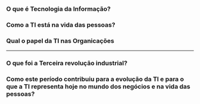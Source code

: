 ### O que é Tecnologia da Informação? 

### Como a TI está na vida das pessoas?

### Qual o papel da TI nas Organicações

----

### O que foi a Terceira revolução industrial?

### Como este período contribuiu para a evolução da TI e para o que a TI representa hoje no mundo dos negócios e na vida das pessoas? 

